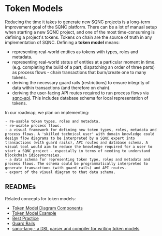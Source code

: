 # Token Models

Reducing the time it takes to generate new SQNC projects is a long-term improvement goal of the SQNC platform. There can be a lot of manual setup when starting a new SQNC project, and one of the most time-consuming is defining a project's tokens. Tokens on chain are the source of truth in any implementation of SQNC. Defining a **token model** means:

- representing real-world entities as tokens with types, roles and metadata.
- representing real-world status of entities at a particular moment in time. (e.g. completing the build of a part, dispatching an order of three parts) as process flows - chain transactions that burn/create one to many tokens.
- deriving the necessary guard rails (restrictions) to ensure integrity of data within transactions (and therefore on chain).
- deriving the user-facing API routes required to run process flows via [sqnc-api](https://github.com/digicatapult/sqnc-api). This includes database schema for local representation of tokens.

In our roadmap, we plan on implementing:

    - re-usable token types, roles and metadata.
    - re-usable process flows.
    - a visual framework for defining new token types, roles, metadata and process flows. A 'skilled technical user' with domain knowledge could design flow diagrams to be interpreted by a SQNC expert into transactions (with guard rails), API routes and database schema. A visual tool would aim to reduce the knowledge required for a user to start a SQNC project - especially in terms of needing to understand blockchain idiosyncrasies.
    - a data schema for representing token type, roles and metadata and process flows. The schema could be programmatically interpreted to generate transactions (with guard rails) and API routes.
    - export of the visual diagram to that data schema.

## READMEs

Related concepts for token models:

- [Token Model Diagram Components](./components.md)
- [Token Model Example](./example.md)
- [Best Practice](./bestPractice.md)
- [Guard Rails](./guardRails.md)
- [sqnc-lang - a DSL parser and compiler for writing token models](./language.md)
